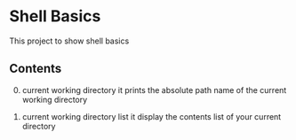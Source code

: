 # Shell Basics
This project to show shell basics

## Contents
0. current working directory
it prints the absolute path name of the current working directory

1. current working directory list
it display the contents list of your current directory
